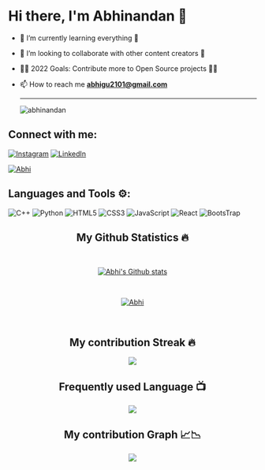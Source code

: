 # Hi there, I'm Abhinandan 👋

- 🌱 I’m currently learning everything 📝
- 👯 I’m looking to collaborate with other content creators 🎥
- 👨‍💻 2022 Goals: Contribute more to Open Source projects 👨‍💻
- 📫 How to reach me **abhigu2101@gmail.com**


  <hr><img src="https://komarev.com/ghpvc/?username=Abhi-202&label=Profile%20views&color=0e75b6&style=flat" alt="abhinandan" /> </p>


## Connect with me:
[![Instagram](https://img.shields.io/badge/Abhi-%23E4405F.svg?style=for-the-badge&logo=Instagram&logoColor=white)](https://www.instagram.com/abhi.__.g/?igshid=YmMyMTA2M2Y=) 
[![LinkedIn](https://img.shields.io/badge/linkedin-%230077B5.svg?style=for-the-badge&logo=linkedin&logoColor=white)](https://www.linkedin.com/in/abhinandan-gupta-790427200/)
<p align="left"> <a href="https://twitter.com/abhi_1230_?t=-UJ8m0TlNVOCAzkMZuEQfA&s=08" target="blank"><img src="https://img.shields.io/twitter/follow/Abhi?logo=twitter&style=for-the-badge" alt="Abhi" /></a> </p>

## Languages and Tools ⚙️:

![C++](https://img.shields.io/badge/c++-%2300599C.svg?style=for-the-badge&logo=c%2B%2B&logoColor=white) ![Python](https://img.shields.io/badge/python-3670A0?style=for-the-badge&logo=python&logoColor=ffdd54) ![HTML5](https://img.shields.io/badge/html5-%23E34F26.svg?style=for-the-badge&logo=html5&logoColor=white) ![CSS3](https://img.shields.io/badge/css3-%231572B6.svg?style=for-the-badge&logo=css3&logoColor=white)  ![JavaScript](https://img.shields.io/badge/JavaScript-323330?style=for-the-badge&logo=javascript&logoColor=F7DF1E) ![React](https://img.shields.io/badge/React-20232A?style=for-the-badge&logo=react&logoColor=61DAFB) ![BootsTrap](https://img.shields.io/badge/Bootstrap-563D7C?style=for-the-badge&logo=bootstrap&logoColor=white)

<h2 align="center">My Github Statistics 🔥</h2>   
<br>
<p align="center">
<a href="https://github.com/Abhi-202">
<img align="center" alt="Abhi's Github stats"
src="https://github-readme-stats-xi-rosy-19.vercel.app/api?username=Abhi-202&show_icons=true&hide_border=true&count_private=true&bg_color=22272e&title_color=00ffff&text_color=ffffff&icon_color=ffffff"/>
</a>
   </p>
 <br>
  <p align="center"> 
  <a href="https://github.com/ryo-ma/github-profile-trophy">
    <img src="https://github-profile-trophy.vercel.app/?username=Abhi-202&theme=onedark" alt="Abhi" /> 
  </a>
</p>
 <br>


<h2 align="center">My contribution Streak 🔥</h2>
<p align="center">
    <img src="https://github-readme-streak-stats.herokuapp.com/?user=Abhi-202&theme=dark&hide_border=true&background=22272e&stroke=0000"/>
 </p>
 
  <h2 align="center">Frequently used Language 📺</h2>
<p align="center">
  <a href="https://github.com/Iamtripathisatyam/github-readme-streak-stats">
    <img src="https://github-readme-stats.vercel.app/api/top-langs/?username=Abhi-202&theme=dark&hide_border=true&background=22272e&stroke=0000"/>
  </a>
 </p> 

 </p>  
 <h2 align="center">My contribution Graph 📈📉</h2>
<p align="center">
  <a href="https://github.com/Abhi-202">
    <img src="https://activity-graph.herokuapp.com/graph?username=Abhi-202&theme=xcode"/>
  </a>
 </p> 
